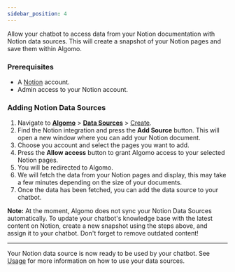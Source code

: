 ```yaml
---
sidebar_position: 4
---
```


Allow your chatbot to access data from your Notion documentation with Notion data sources. This will create a snapshot of your Notion pages and save them within Algomo.

### Prerequisites

- A [Notion](https://www.notion.so/) account.
- Admin access to your Notion account.

### Adding Notion Data Sources

1. Navigate to [**Algomo**](https://app.algomo.com/) > [**Data Sources**](https:app.algomo.com/data-sources) > [Create](https://app.algomo.com/data-sources/create/integations).
2. Find the Notion integration and press the **Add Source** button. This will open a new window where you can add your Notion document.
3. Choose you account and select the pages you want to add.
4. Press the **Allow access** button to grant Algomo access to your selected Notion pages.
5. You will be redirected to Algomo.
6. We will fetch the data from your Notion pages and display, this may take a few minutes depending on the size of your documents.
7. Once the data has been fetched, you can add the data source to your chatbot.

**Note:** At the moment, Algomo does not sync your Notion Data Sources automatically. To update your chatbot's knowledge base with the latest content on Notion, create a new snapshot using the steps above, and assign it to your chatbot. Don't forget to remove outdated content!

---

Your Notion data source is now ready to be used by your chatbot. See [Usage](./Overview#usage.md) for more information on how to use your data sources.
